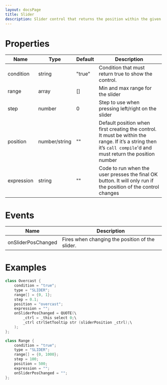 ```yaml
---
layout: docsPage
title: Slider
description: Slider control that returns the position within the given range.
---
```


# Properties

<table>
    <thead>
        <tr>
            <th>Name</th>
            <th>Type</th>
            <th>Default</th>
            <th>Description</th>
        </tr>
    </thead>
    <tbody>
        <tr>
            <td>condition</td>
            <td>string</td>
            <td>"true"</td>
            <td>Condition that must return true to show the control.</td>
        </tr>
        <tr>
            <td>range</td>
            <td>array</td>
            <td>[]</td>
            <td>Min and max range for the slider</td>
        </tr>
        <tr>
            <td>step</td>
            <td>number</td>
            <td>0</td>
            <td>Step to use when pressing left/right on the slider</td>
        </tr>
        <tr>
            <td>position</td>
            <td>number/string</td>
            <td>""</td>
            <td>Default position when first creating the control. It must be within the range. If it’s a string then it’s <code>call compile</code>'d and must return the position number</td>
        </tr>
        <tr>
            <td>expression</td>
            <td>string</td>
            <td>""</td>
            <td>Code to run when the user presses the final OK button. It will only run if the position of the control changes</td>
        </tr>
    </tbody>
</table>

# Events
<table>
    <thead>
        <tr>
            <th>Name</th>
            <th>Description</th>
        </tr>
    </thead>
    <tbody>
        <tr>
            <td>onSliderPosChanged</td>
            <td>Fires when changing the position of the slider.</td>
        </tr>
    </tbody>
</table>

# Examples
```c++
class Overcast {
    condition = "true";
    type = "SLIDER";
    range[] = {0, 1};
    step = 0.1;
    position = "overcast";
    expression = "";
    onSliderPosChanged = QUOTE(\
        _ctrl = _this select 0;\
        _ctrl ctrlSetTooltip str (sliderPosition _ctrl);\
    );
};

class Range {
    condition = "true";
    type = "SLIDER";
    range[] = {0, 1000};
    step = 100;
    position = 500;
    expression = "";
    onSliderPosChanged = "";
};
```
